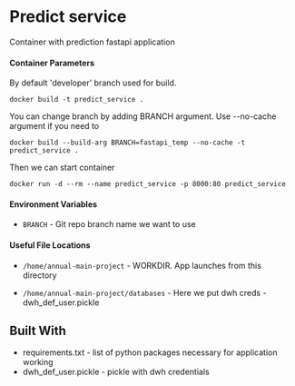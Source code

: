 # Predict service

Container with prediction fastapi application

#### Container Parameters

By default 'developer' branch used for build.

```shell
docker build -t predict_service .
```

You can change branch by adding BRANCH argument. Use --no-cache argument if you need to

```shell
docker build --build-arg BRANCH=fastapi_temp --no-cache -t predict_service .
```

Then we can start container 

```shell
docker run -d --rm --name predict_service -p 8000:80 predict_service
```

#### Environment Variables

* `BRANCH` - Git repo branch name we want to use

#### Useful File Locations

* `/home/annual-main-project` - WORKDIR. App launches from this directory
  
* `/home/annual-main-project/databases` - Here we put dwh creds - dwh_def_user.pickle

## Built With

* requirements.txt - list of python packages necessary for application working
* dwh_def_user.pickle - pickle with dwh credentials
